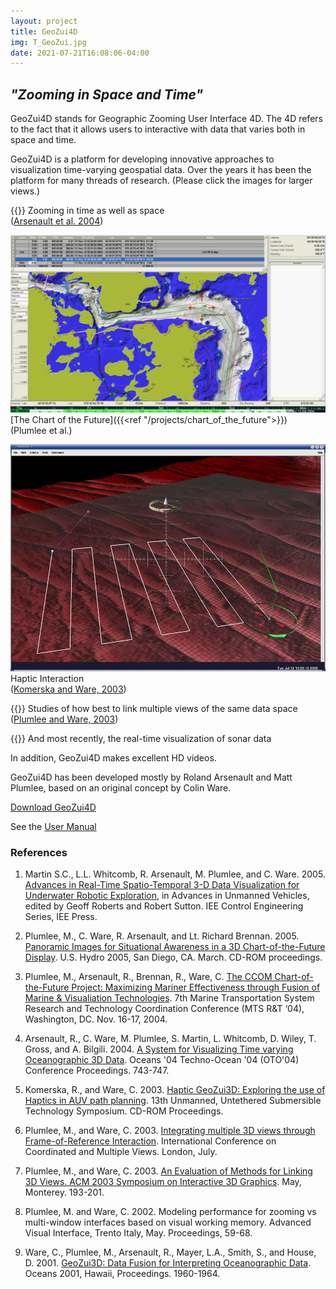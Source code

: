```yaml
---
layout: project
title: GeoZui4D
img: T_GeoZui.jpg
date: 2021-07-21T16:08:06-04:00
---
```


## _"Zooming in Space and Time"_

GeoZui4D stands for Geographic Zooming User Interface 4D. The 4D refers to the fact that it allows users to interactive with data that varies both in space and time.

GeoZui4D is a platform for developing innovative approaches to visualization time-varying geospatial data. Over the years it has been the platform for many threads of research. (Please click the images for larger views.)

{{<youtube XJvARVVT8bM>}}
Zooming in time as well as space  
([Arsenault et al. 2004](http://ccom.unh.edu/sites/default/files/publications/Arsenault_2004_Oceans_System_for_Visualizing_Time_Varying_Ocean_Data.pdf))

![The Chart of the Future](Path_Planning.jpg)  
[The Chart of the Future]({{<ref "/projects/chart_of_the_future">}})  
(Plumlee et al.)

![Mission Planner](MissionPlanner.jpg)  
Haptic Interaction  
([Komerska and Ware, 2003](/pdfs/HapticGeoZui3D_VR2003.pdf))

{{<youtube DMUHel3K_IQ>}}
Studies of how best to link multiple views of the same data space  
([Plumlee and Ware, 2003](/pdfs/Linking_Methods.pdf))

{{<youtube becQqis6g24>}}
And most recently, the real-time visualization of sonar data

In addition, GeoZui4D makes excellent HD videos.

GeoZui4D has been developed mostly by Roland Arsenault and Matt Plumlee, based on an original concept by Colin Ware.

[Download GeoZui4D](http://vislab-ccom.unh.edu/GeoZui4D/Downloading.html)

See the [User Manual](http://vislab-ccom.unh.edu/GeoZui4D/Manual.html)

### References

1. Martin S.C., L.L. Whitcomb, R. Arsenault, M. Plumlee, and C. Ware. 2005. [Advances in Real-Time Spatio-Temporal 3-D Data Visualization for Underwater Robotic Exploration](/pdfs/SCM_Geozui_book_chapter_2005.pdf), in Advances in Unmanned Vehicles, edited by Geoff Roberts and Robert Sutton. IEE Control Engineering Series, IEE Press.

2. Plumlee, M., C. Ware, R. Arsenault, and Lt. Richard Brennan. 2005. [Panoramic Images for Situational Awareness in a 3D Chart-of-the-Future Display](http://ccom.unh.edu/sites/default/files/publications/Plumlee_05_HYDRO_Panoramic_images_for_situational_awareness.pdf). U.S. Hydro 2005, San Diego, CA. March. CD-ROM proceedings.

3. Plumlee, M., Arsenault, R., Brennan, R., Ware, C. [The CCOM Chart-of-the-Future Project:  Maximizing Mariner Effectiveness through Fusion of Marine & Visualiation Technologies](http://ccom.unh.edu/sites/default/files/publications/Plumlee_04_MTSR_CCOM_chart-of-the-future.pdf). 7th Marine Transportation System Research and Technology Coordination Conference (MTS R&T ‘04), Washington, DC. Nov. 16-17, 2004. 

4. Arsenault, R., C. Ware, M. Plumlee, S. Martin, L. Whitcomb, D. Wiley, T. Gross, and A. Bilgili. 2004. [A System for Visualizing Time varying Oceanographic 3D Data](http://ccom.unh.edu/sites/default/files/publications/Arsenault_2004_Oceans_System_for_Visualizing_Time_Varying_Ocean_Data.pdf). Oceans '04 Techno-Ocean '04 (OTO'04) Conference Proceedings. 743-747.

5. Komerska, R., and Ware, C. 2003. [Haptic GeoZui3D: Exploring the use of Haptics in AUV path planning](http://ccom.unh.edu/sites/default/files/publications/Komerska_03_UUST_Haptic_GeoZui3D_AUV_Path_Planning.pdf). 13th Unmanned, Untethered Submersible Technology Symposium. CD-ROM Proceedings.

6. Plumlee, M., and Ware, C. 2003. [Integrating multiple 3D views through Frame-of-Reference Interaction](/pdfs/2003_Plumlee_IntegratingMultiple_3D_Views.pdf). International Conference on Coordinated and Multiple Views. London, July.

7. Plumlee, M., and Ware, C. 2003. [An Evaluation of Methods for Linking 3D Views. ACM 2003 Symposium on Interactive 3D Graphics](/pdfs/Linking_Methods.pdf). May, Monterey. 193-201.

8. Plumlee, M. and Ware, C. 2002. Modeling performance for zooming vs multi-window interfaces based on visual working memory. Advanced Visual Interface, Trento Italy, May. Proceedings, 59-68.

9. Ware, C., Plumlee, M., Arsenault, R., Mayer, L.A., Smith, S., and House, D. 2001. [GeoZui3D: Data Fusion for Interpreting Oceanographic Data](http://ccom.unh.edu/sites/default/files/publications/Ware_2001_Oceans_GeoZui3D_data_fusion_for_interpreting_oceanographic_data.pdf). Oceans 2001, Hawaii, Proceedings. 1960-1964.